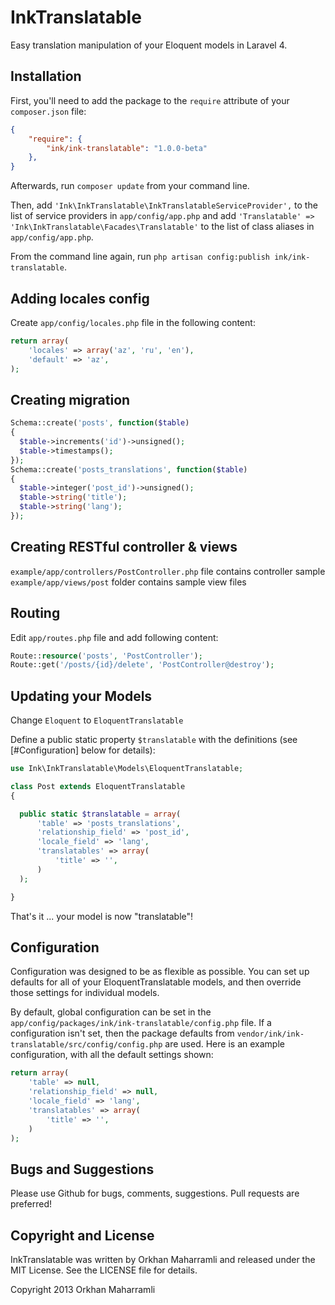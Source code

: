 # InkTranslatable

Easy translation manipulation of your Eloquent models in Laravel 4.

## Installation

First, you'll need to add the package to the `require` attribute of your `composer.json` file:

```json
{
    "require": {
        "ink/ink-translatable": "1.0.0-beta"
    },
}
```

Afterwards, run `composer update` from your command line.

Then, add `'Ink\InkTranslatable\InkTranslatableServiceProvider',` to the list of service providers in `app/config/app.php`
and add `'Translatable' => 'Ink\InkTranslatable\Facades\Translatable'` to the list of class aliases in `app/config/app.php`.

From the command line again, run `php artisan config:publish ink/ink-translatable`.


## Adding locales config

Create `app/config/locales.php` file in the following content:

```php
return array(
    'locales' => array('az', 'ru', 'en'),
    'default' => 'az',
);
```

## Creating migration

```php
Schema::create('posts', function($table)
{
  $table->increments('id')->unsigned();
  $table->timestamps();
});
Schema::create('posts_translations', function($table)
{
  $table->integer('post_id')->unsigned();
  $table->string('title');
  $table->string('lang');
});
```

## Creating RESTful controller & views

`example/app/controllers/PostController.php` file contains controller sample
`example/app/views/post` folder contains sample view files

## Routing

Edit `app/routes.php` file and add following content:

```php
Route::resource('posts', 'PostController');
Route::get('/posts/{id}/delete', 'PostController@destroy');
```

## Updating your Models

Change `Eloquent` to `EloquentTranslatable`

Define a public static property `$translatable` with the definitions (see [#Configuration] below for details):

```php
use Ink\InkTranslatable\Models\EloquentTranslatable;

class Post extends EloquentTranslatable
{

  public static $translatable = array(
      'table' => 'posts_translations',
      'relationship_field' => 'post_id',
      'locale_field' => 'lang',
      'translatables' => array(
          'title' => '',
      )
  );

}
```

That's it ... your model is now "translatable"!


## Configuration

Configuration was designed to be as flexible as possible.  You can set up defaults for all of your EloquentTranslatable models, and then override those settings for individual models.

By default, global configuration can be set in the `app/config/packages/ink/ink-translatable/config.php` file.  If a configuration isn't set, then the package defaults from `vendor/ink/ink-translatable/src/config/config.php` are used.  Here is an example configuration, with all the default settings shown:

```php
return array(
    'table' => null,
    'relationship_field' => null,
    'locale_field' => 'lang',
    'translatables' => array(
        'title' => '',
    )
);
```

## Bugs and Suggestions

Please use Github for bugs, comments, suggestions.  Pull requests are preferred!


## Copyright and License

InkTranslatable was written by Orkhan Maharramli and released under the MIT License. See the LICENSE file for details.

Copyright 2013 Orkhan Maharramli
